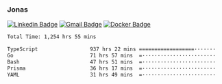 ### Jonas
[![Linkedin Badge](https://img.shields.io/badge/-Jonas%20Neto-9933F7?style=flat-square&logo=Linkedin&logoColor=white&link=https://www.linkedin.com/in/jonas-nogueira-neto/)](https://www.linkedin.com/in/jonas-nogueira-neto/)
[![Gmail Badge](https://img.shields.io/badge/-nogueiraneto.jonas@gmail.com-9933F7?style=flat-square&logo=Gmail&logoColor=white&link=mailto:nogueiraneto.jonas@gmail.com)](mailto:nogueiraneto.jonas@gmail.com)
[![Docker Badge](https://img.shields.io/badge/-DockerHub-9933F7?style=flat-square&logo=Docker&logoColor=white&link=https://hub.docker.com/u/jonasssneto)](https://hub.docker.com/u/jonasssneto)


<!--START_SECTION:waka-->

```txt
Total Time: 1,254 hrs 55 mins

TypeScript                 937 hrs 22 mins ==================·······   73.90 %
Go                         71 hrs 57 mins  =························   05.67 %
Bash                       47 hrs 51 mins  =························   03.77 %
Prisma                     36 hrs 17 mins  =························   02.86 %
YAML                       31 hrs 49 mins  =························   02.51 %
```

<!--END_SECTION:waka-->
###
